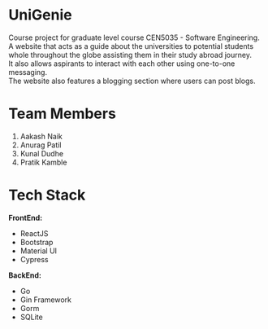 # UniGenie
Course project for graduate level course CEN5035 - Software Engineering.<br>
A website that acts as a guide about the universities to potential students whole throughout the globe assisting them in their study abroad journey.<br>
It also allows aspirants to interact with each other using one-to-one messaging.<br>
The website also features a blogging section where users can post blogs.

# Team Members
1) Aakash Naik
2) Anurag Patil
3) Kunal Dudhe
4) Pratik Kamble

# Tech Stack
**FrontEnd:**
* ReactJS
* Bootstrap
* Material UI
* Cypress

**BackEnd:** 
* Go
* Gin Framework
* Gorm
* SQLite
